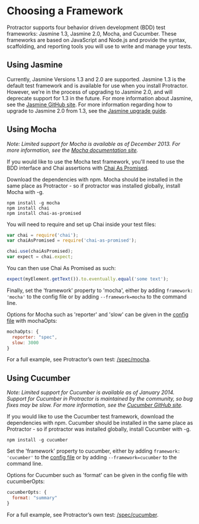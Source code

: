 Choosing a Framework
====================

Protractor supports four behavior driven development (BDD) test frameworks: Jasmine 1.3, Jasmine 2.0, Mocha, and Cucumber. These frameworks are based on JavaScript and Node.js and provide the syntax, scaffolding, and reporting tools you will use to write and manage your tests.


Using Jasmine
-------------

Currently, Jasmine Versions 1.3 and 2.0 are supported. Jasmine 1.3 is the default test framework and is available for use when you install Protractor. However, we're in the process of upgrading to Jasmine 2.0, and will deprecate support for 1.3 in the future. For more information about Jasmine, see the [Jasmine GitHub site](http://jasmine.github.io/). For more information regarding how to upgrade to Jasmine 2.0 from 1.3, see the [Jasmine upgrade guide](http://angular.github.io/protractor/#/jasmine-upgrade).


Using Mocha
-----------

_Note: Limited support for Mocha is available as of December 2013. For more information, see the [Mocha documentation site](http://mochajs.org/)._

If you would like to use the Mocha test framework, you'll need to use the BDD interface and Chai assertions with [Chai As Promised](http://chaijs.com/plugins/chai-as-promised).

Download the dependencies with npm. Mocha should be installed in the same place as Protractor - so if protractor was installed globally, install Mocha with -g.

```
npm install -g mocha
npm install chai
npm install chai-as-promised
```

You will need to require and set up Chai inside your test files:

```js
var chai = require('chai');
var chaiAsPromised = require('chai-as-promised');

chai.use(chaiAsPromised);
var expect = chai.expect;
```

You can then use Chai As Promised as such:

```js
expect(myElement.getText()).to.eventually.equal('some text');
```

Finally, set the 'framework' property to 'mocha', either by adding `framework: 'mocha'` to the config file or by adding `--framework=mocha` to the command line.

Options for Mocha such as 'reporter' and 'slow' can be given in the [config file](https://github.com/angular/protractor/blob/master/spec/mochaConf.js) with mochaOpts:

```js
mochaOpts: {
  reporter: "spec",
  slow: 3000
}
```

For a full example, see Protractor’s own test: [/spec/mocha](https://github.com/angular/protractor/tree/master/spec/mocha).


Using Cucumber
--------------

_Note: Limited support for Cucumber is available as of January 2014. Support for Cucumber in Protractor is maintained by the community, so bug fixes may be slow. For more information, see the [Cucumber GitHub site](https://github.com/cucumber/cucumber-js)._


If you would  like to use the Cucumber test framework, download the dependencies with npm. Cucumber should be installed in the same place as Protractor - so if protractor was installed globally, install Cucumber with -g.

```
npm install -g cucumber
```

Set the 'framework' property to cucumber, either by adding `framework: 'cucumber'` to the [config file](https://github.com/angular/protractor/blob/master/spec/cucumberConf.js) or by adding `--framework=cucumber` to the command line.

Options for Cucumber such as 'format' can be given in the config file with cucumberOpts:

```js
cucumberOpts: {
  format: "summary"
}
```

For a full example, see Protractor’s own test: [/spec/cucumber](https://github.com/angular/protractor/tree/master/spec/cucumber).


